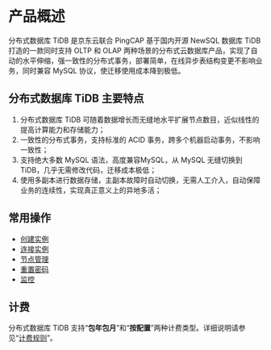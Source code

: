 # 产品概述
分布式数据库 TiDB 是京东云联合 PingCAP 基于国内开源 NewSQL 数据库 TiDB 打造的一款同时支持 OLTP 和 OLAP 两种场景的分布式云数据库产品，实现了自动的水平伸缩，强一致性的分布式事务，部署简单，在线异步表结构变更不影响业务，同时兼容 MySQL 协议，使迁移使用成本降到极低。

## 分布式数据库 TiDB 主要特点 
1. 分布式数据库 TiDB 可随着数据增长而无缝地水平扩展节点数目，近似线性的提高计算能力和存储能力；
2. 一致性的分布式事务，支持标准的 ACID 事务，跨多个机器启动事务，不影响一致性；
3. 支持绝大多数 MySQL 语法，高度兼容MySQL，从 MySQL 无缝切换到 TiDB，几乎无需修改代码，迁移成本极低；
4. 使用多副本进行数据存储，主副本故障时自动切换，无需人工介入，自动保障业务的连续性，实现真正意义上的异地多活；

## 常用操作
- [创建实例](../Operation-Guide/Instance/Create-Instance.md)
- [连接实例](../Operation-Guide/Instance/Connect-Instance.md)
- [节点管理](../Operation-Guide/Node.md)
- [重置密码](../Operation-Guide/Reset-Password.md)
- [监控](../Operation-Guide/Monitor.md)
  
## 计费
分布式数据库 TiDB 支持“**包年包月**”和“**按配置**”两种计费类型。详细说明请参见“[计费规则](../Pricing/Billing-Rules.md)”。
